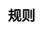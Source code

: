 ---
title: 规则
layout: toto_5/rules
description: 如何玩多多5的规则.
js: []
css: ["css/game/toto_5/toto_5.css"]
---